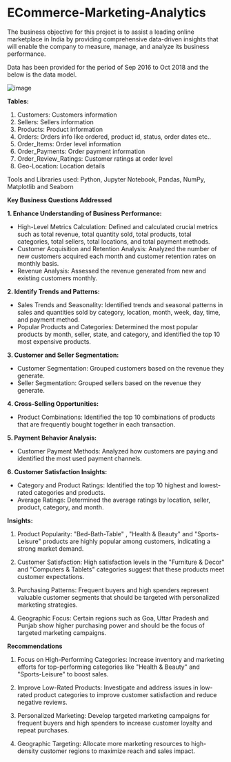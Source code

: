 # ECommerce-Marketing-Analytics
The business objective for this project is to assist a leading online marketplace in India by providing comprehensive data-driven insights that will enable the company to measure, manage, and analyze its business performance.

Data has been provided for the period of Sep 2016 to Oct 2018 and the below is the data model.

![image](https://github.com/JonathanJacob1809/ECommerce-Marketing-Analytics/assets/169834300/dab9672e-dea8-4cd4-ad01-93c5431161ff)

**Tables:**

1. Customers: Customers information
2. Sellers: Sellers information
3. Products: Product information
4. Orders: Orders info like ordered, product id, status, order dates etc..
5. Order_Items: Order level information
6. Order_Payments: Order payment information
7. Order_Review_Ratings: Customer ratings at order level
8. Geo-Location: Location details

Tools and Libraries used: Python, Jupyter Notebook, Pandas, NumPy, Matplotlib and Seaborn

**Key Business Questions Addressed**

**1. Enhance Understanding of Business Performance:**
   
- High-Level Metrics Calculation: Defined and calculated crucial metrics such as total revenue, total quantity sold, total products, total categories, total sellers, total locations, and total payment methods.
- Customer Acquisition and Retention Analysis: Analyzed the number of new customers acquired each month and customer retention rates on monthly basis.
- Revenue Analysis: Assessed the revenue generated from new and existing customers monthly.

**2. Identify Trends and Patterns:**
   
- Sales Trends and Seasonality: Identified trends and seasonal patterns in sales and quantities sold by category, location, month, week, day, time, and payment method.
- Popular Products and Categories: Determined the most popular products by month, seller, state, and category, and identified the top 10 most expensive products.

**3. Customer and Seller Segmentation:**
   
- Customer Segmentation: Grouped customers based on the revenue they generate.
- Seller Segmentation: Grouped sellers based on the revenue they generate.

**4. Cross-Selling Opportunities:**
   
- Product Combinations: Identified the top 10 combinations of products that are frequently bought together in each transaction.

**5. Payment Behavior Analysis:**
   
- Customer Payment Methods: Analyzed how customers are paying and identified the most used payment channels.

**6. Customer Satisfaction Insights:**
	
- Category and Product Ratings: Identified the top 10 highest and lowest-rated categories and products.
- Average Ratings: Determined the average ratings by location, seller, product, category, and month.

**Insights:**

1. Product Popularity: "Bed-Bath-Table"	, "Health & Beauty" and "Sports-Leisure" products are highly popular among customers, indicating a strong market demand.

2. Customer Satisfaction: High satisfaction levels in the "Furniture & Decor" and "Computers & Tablets" categories suggest that these products meet customer expectations.

3. Purchasing Patterns: Frequent buyers and high spenders represent valuable customer segments that should be targeted with personalized marketing strategies.
  
4. Geographic Focus: Certain regions such as Goa, Uttar Pradesh and Punjab show higher purchasing power and should be the focus of targeted marketing campaigns.

**Recommendations**

1. Focus on High-Performing Categories: Increase inventory and marketing efforts for top-performing categories like "Health & Beauty" and "Sports-Leisure" to boost sales.

2. Improve Low-Rated Products: Investigate and address issues in low-rated product categories to improve customer satisfaction and reduce negative reviews.

3. Personalized Marketing: Develop targeted marketing campaigns for frequent buyers and high spenders to increase customer loyalty and repeat purchases.

4. Geographic Targeting: Allocate more marketing resources to high-density customer regions to maximize reach and sales impact.
